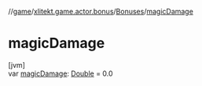 //[game](../../../index.md)/[xlitekt.game.actor.bonus](../index.md)/[Bonuses](index.md)/[magicDamage](magic-damage.md)

# magicDamage

[jvm]\
var [magicDamage](magic-damage.md): [Double](https://kotlinlang.org/api/latest/jvm/stdlib/kotlin/-double/index.html) = 0.0
